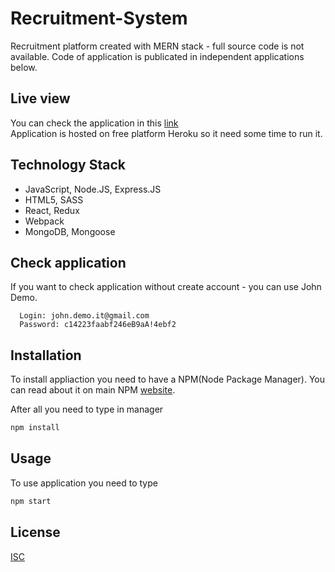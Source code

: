 ﻿# Recruitment-System
Recruitment platform created with MERN stack - full source code is not available.
Code of application is publicated in independent applications below.

## Live view
You can check the application in this [link](https://joinjobs.herokuapp.com/)<br/>
Application is hosted on free platform Heroku so it need some time to run it.

## Technology Stack
  - JavaScript, Node.JS, Express.JS
  - HTML5, SASS
  - React, Redux
  - Webpack
  - MongoDB, Mongoose
  
## Check application
If you want to check application without create account - you can use John Demo.
```
  Login: john.demo.it@gmail.com
  Password: c14223faabf246eB9aA!4ebf2
```

## Installation
To install appliaction you need to have a NPM(Node Package Manager).
You can read about it on main NPM [website](https://www.npmjs.com/).

After all you need to type in manager
```bash
npm install
```

## Usage
To use application you need to type
```bash
npm start
```

## License
[ISC](https://choosealicense.com/licenses/isc/)
